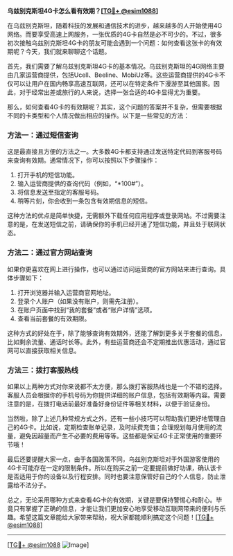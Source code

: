 **乌兹别克斯坦4G卡怎么看有效期？[[TG💪+ @esim1088](https://t.me/s/esim1088)]**

在乌兹别克斯坦，随着科技的发展和通信技术的进步，越来越多的人开始使用4G网络。而要享受高速上网服务，一张优质的4G卡自然是必不可少的。不过，很多初次接触乌兹别克斯坦4G卡的朋友可能会遇到一个问题：如何查看这张卡的有效期呢？今天，我们就来聊聊这个话题。

首先，我们需要了解乌兹别克斯坦4G卡的基本情况。乌兹别克斯坦的4G网络主要由几家运营商提供，包括Ucell、Beeline、MobiUz等。这些运营商提供的4G卡不仅可以让用户在国内畅享高速互联网，还可以在特定条件下漫游至其他国家。因此，对于经常出差或旅行的人来说，选择一张合适的4G卡显得尤为重要。

那么，如何查看4G卡的有效期呢？其实，这个问题的答案并不复杂，但需要根据不同的卡类型和个人情况做出相应的操作。以下是一些常见的方法：

### 方法一：通过短信查询

这是最直接且方便的方法之一。大多数4G卡都支持通过发送特定代码到客服号码来查询有效期。通常情况下，你可以按照以下步骤操作：

1. 打开手机的短信功能。
2. 输入运营商提供的查询代码（例如，“*100#”）。
3. 将信息发送至指定的客服号码。
4. 稍等片刻，你会收到一条包含有效期信息的短信。

这种方法的优点是简单快捷，无需额外下载任何应用程序或登录网站。不过需要注意的是，在发送短信之前，请确保你的手机已经开通了短信功能，并且处于联网状态。

### 方法二：通过官方网站查询

如果你更喜欢在网上进行操作，也可以通过访问运营商的官方网站来进行查询。具体步骤如下：

1. 打开浏览器并输入运营商官网地址。
2. 登录个人账户（如果没有账户，则需先注册）。
3. 在账户页面中找到“我的套餐”或者“账户详情”选项。
4. 查看当前套餐的有效期限。

这种方式的好处在于，除了能够查询有效期外，还能了解到更多关于套餐的信息，比如剩余流量、通话时长等。此外，有些运营商还会不定期推出优惠活动，通过官网可以直接获取相关信息。

### 方法三：拨打客服热线

如果以上两种方式对你来说都不太方便，那么拨打客服热线也是一个不错的选择。客服人员会根据你的手机号码为你提供详细的账户信息，包括有效期等内容。需要注意的是，在拨打电话前最好准备好身份证件等相关材料，以便于验证身份。

当然啦，除了上述几种常规方式之外，还有一些小技巧可以帮助我们更好地管理自己的4G卡。比如说，定期检查账单记录，及时续费充值；合理规划每月使用的流量，避免因超量而产生不必要的费用等等。这些都是保证4G卡正常使用的重要环节哦！

最后还要提醒大家一点，由于各国政策不同，乌兹别克斯坦对于外国游客使用的4G卡可能存在一定的限制条件。所以在购买之前一定要提前做好功课，确认该卡是否适用于你的设备以及行程安排。同时也要注意保管好自己的个人信息，防止泄露给不法分子。

总之，无论采用哪种方式来查看4G卡的有效期，关键是要保持警惕心和耐心。毕竟只有掌握了正确的信息，才能让我们更加安心地享受移动互联网带来的便利与乐趣。希望这篇文章能给大家带来帮助，祝大家都能顺利搞定这个问题！[[TG💪+ @esim1088](https://t.me/s/esim1088)]

---

[[TG💪+ @esim1088](https://t.me/s/esim1088) ![Image](https://i.postimg.cc/4NQfJmqS/Snipaste-2025-05-13-00-14-12.png)]